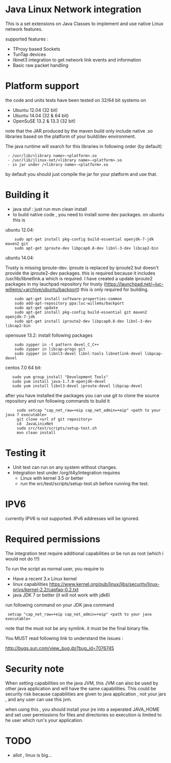 Java Linux Network integration
========================

This is a set extensions on Java Classes to implement and use
native Linux network features.

supported features :
* TProxy based Sockets
* TunTap devices
* libnet3 integration to get network link events and information
* Basic raw packet handling

Platform support
=================
the code and units tests have been tested on 32/64 bit systems on
 * Ubuntu 12.04 (32 bit)
 * Ubuntu 14.04 (32 & 64 bit)
 * OpenSuSE 13.2 & 13.3 (32 bit)

note that the JAR produced by the maven build only include native .so libraries based
on the platform of your build/dev environment.

The java runtime will search for this libraries in following order (by default)
```
 - /usr/lib/<library name>-<platform>.so
 - /usr/lib/jlinux-net/<library name>-<platform>.so
 - in jar under /<library name>-<platform>.so
```
by default you should just compile the jar for your platform and use that.

Building it
============
* java stuf : just run mvn clean install
* to build native code , you need to install some dev packages. on ubuntu this is

ubuntu 12.04:
```
    sudo apt-get install pkg-config build-essential openjdk-7-jdk maven2 git
    sudo apt-get iproute-dev libpcap0.8-dev libnl-3-dev libcap2-bin 
``` 

ubuntu 14.04:

Trusty is missing iproute-dev. iproute is replaced by iproute2 but doesn't provide
the iproute2-dev packages. this is required because it includes /usr/lib/libnetlink.a which is required. I have created a update iproute2 packages in my lauchpad repository for trusty (https://launchpad.net/~luc-willems/+archive/ubuntu/backport)
this is only required for building.

```
    sudo apt-get install software-properties-common
    sudo add-apt-repository ppa:luc-willems/backport
    sudo apt-get update
    sudo apt-get install pkg-config build-essential git maven2 openjdk-7-jdk 
    sudo apt-get install iproute2-dev libpcap0.8-dev libnl-3-dev libcap2-bin
``` 
opensuse 13.2:
install following packages

``` 
    sudo zypper in -t pattern devel_C_C++
    sudo zypper in libcap-progs git
    sudo zypper in libnl3-devel libnl-tools libnetlink-devel libpcap-devel
```
centos 7.0 64 bit:

```
   sudo yum group install "Development Tools"
   sudo yum install java-1.7.0-openjdk-devel
   sudo yum install libnl3-devel iproute-devel libpcap-devel
```
after you have installed the packages you can use git to clone the source repository
and run following commands to build it
```
     sudo setcap "cap_net_raw=+eip cap_net_admin=+eip" <path to your java 7 executable>
     git clone <url of git repository>
     cd  JavaLinixNet
     sudo src/test/scripts/setup-test.sh
     mvn clean install
```

Testing it
===========
* Unit test can run on any system without changes.
* Integration test under /org/it4y/integration requires
  * Linux with kernel 3.5 or better
  * run the src/test/scripts/setup-test.sh before running the test.

IPV6
=====
currently IPV6 is not supported. IPv6 addresses will be ignored.

Required permissions
=====================
The integration test require additional capabilities or be run as root (which i would not do !!!)

To run the script as normal user, you require to
 * Have a recent 3.x Linux kernel
 * linux capabilities https://www.kernel.org/pub/linux/libs/security/linux-privs/kernel-2.2/capfaq-0.2.txt
 * java JDK 7 or better (it will not work with jdk6)

run following command on your JDK java command
```
 setcap "cap_net_raw=+eip cap_net_admin=+eip" <path to your java executable>
``` 
note that the <path to your java executable> must not be any symlink. it must be the
final binary file.

You MUST read following link to understand the issues :

   http://bugs.sun.com/view_bug.do?bug_id=7076745

Security note
==============
When setting capabilities on the java JVM, this JVM can also be used by other java application and will
have the same capabilities. This could be security risk because capabilities are given to
java application , not your jars , and any user can use this jvm.

when using this , you should install your jre into a seperated JAVA_HOME and set user permissions for files
and directories so execution is limited to he user which run's your application.


TODO
=====
* allot , linux is big...
